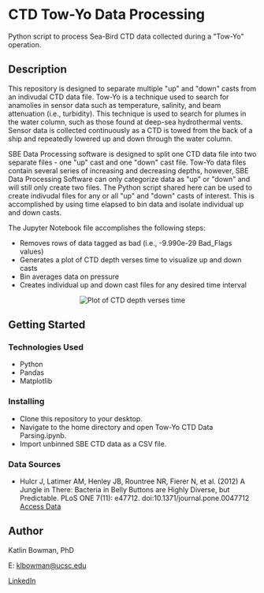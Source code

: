 # CTD Tow-Yo Data Processing 

Python script to process Sea-Bird CTD data collected during a "Tow-Yo" operation.

## Description

This repository is designed to separate multiple "up" and "down" casts from an indivudal CTD data file. Tow-Yo is a technique used to search for anamolies in sensor data such as temperature, salinity, and beam attenuation (i.e., turbidity). This technique is used to search for plumes in the water column, such as those found at deep-sea hydrothermal vents. Sensor data is collected continuously as a CTD is towed from the back of a ship and repeatedly lowered up and down through the water column. 

SBE Data Processing software is designed to split one CTD data file into two separate files - one "up" cast and one "down" cast file. Tow-Yo data files contain several series of increasing and decreasing depths, however, SBE Data Processing Software can only categorize data as "up" or "down" and will still only create two files. The Python script shared here can be used to create indivudal files for any or all "up" and "down" casts of interest. This is accomplished by using time elapsed to bin data and isolate individual up and down casts.

The Jupyter Notebook file accomplishes the following steps:
* Removes rows of data tagged as bad (i.e., -9.990e-29 Bad_Flags values)
* Generates a plot of CTD depth verses time to visualize up and down casts
* Bin averages data on pressure
* Creates individual up and down cast files for any desired time interval

<p align="center">
  <img src="[https://user-images.githubusercontent.com/74067302/145615550-98e49162-44c9-4e39-9050-ba837dc42863.png](https://user-images.githubusercontent.com/74067302/232626692-7611c31a-140c-4e20-9ee6-b81e7a0eeabd.png)" alt="Plot of CTD depth verses time"/>
</p>

## Getting Started

### Technologies Used 

* Python
* Pandas
* Matplotlib

### Installing

* Clone this repository to your desktop.
* Navigate to the home directory and open Tow-Yo CTD Data Parsing.ipynb.
* Import unbinned SBE CTD data as a CSV file.

### Data Sources

* Hulcr J, Latimer AM, Henley JB, Rountree NR, Fierer N, et al. (2012) A Jungle in There: Bacteria in Belly Buttons are Highly Diverse, but Predictable. PLoS ONE 7(11): e47712. doi:10.1371/journal.pone.0047712 [Access Data](http://robdunnlab.com/projects/belly-button-biodiversity/results-and-data/)


## Author

Katlin Bowman, PhD

E: klbowman@ucsc.edu

[LinkedIn](https://www.linkedin.com/in/katlin-bowman/)
